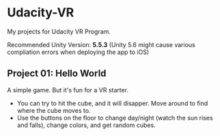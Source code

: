 # Udacity-VR

My projects for Udacity VR Program.

Recommended Unity Version: **5.5.3** (Unity 5.6 might cause various compliation errors when deploying the app to iOS)

## Project 01: Hello World ##

A simple game. But it's fun for a VR starter.

- You can try to hit the cube, and it will disapper. Move around to find where the cube moves to.
- Use the buttons on the floor to change day/night (watch the sun rises and falls), change colors, and get random cubes.

